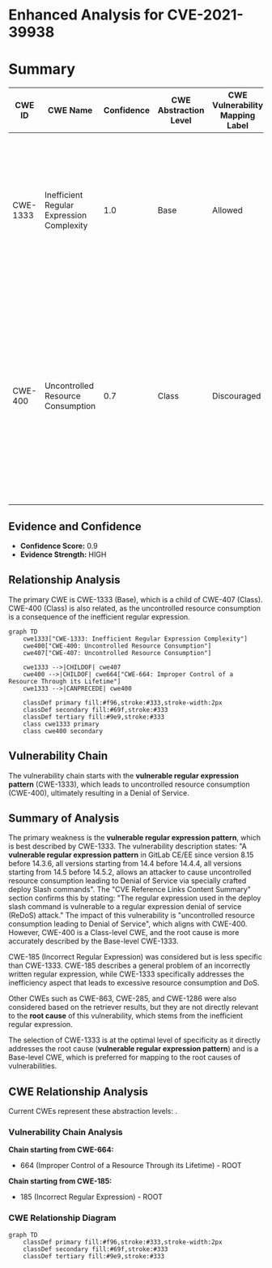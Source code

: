# Enhanced Analysis for CVE-2021-39938

# Summary
| CWE ID  | CWE Name  | Confidence | CWE Abstraction Level | CWE Vulnerability Mapping Label | CWE-Vulnerability Mapping Notes |
|---|---|---|---|---|---|
| CWE-1333 | Inefficient Regular Expression Complexity | 1.0 | Base | Allowed | Primary CWE. The product uses a regular expression with an inefficient, possibly exponential worst-case computational complexity that consumes excessive CPU cycles. |
| CWE-400 | Uncontrolled Resource Consumption | 0.7 | Class | Discouraged | Secondary CWE. The product does not properly control the allocation and maintenance of a limited resource, thereby enabling an actor to influence the amount of resources consumed, eventually leading to the exhaustion of available resources. |

## Evidence and Confidence

*   **Confidence Score:** 0.9
*   **Evidence Strength:** HIGH

## Relationship Analysis
The primary CWE is CWE-1333 (Base), which is a child of CWE-407 (Class). CWE-400 (Class) is also related, as the uncontrolled resource consumption is a consequence of the inefficient regular expression.

```mermaid
graph TD
    cwe1333["CWE-1333: Inefficient Regular Expression Complexity"]
    cwe400["CWE-400: Uncontrolled Resource Consumption"]
    cwe407["CWE-407: Uncontrolled Resource Consumption"]

    cwe1333 -->|CHILDOF| cwe407
    cwe400 -->|CHILDOF| cwe664["CWE-664: Improper Control of a Resource Through its Lifetime"]
    cwe1333 -->|CANPRECEDE| cwe400
    
    classDef primary fill:#f96,stroke:#333,stroke-width:2px
    classDef secondary fill:#69f,stroke:#333
    classDef tertiary fill:#9e9,stroke:#333
    class cwe1333 primary
    class cwe400 secondary
```

## Vulnerability Chain
The vulnerability chain starts with the **vulnerable regular expression pattern** (CWE-1333), which leads to uncontrolled resource consumption (CWE-400), ultimately resulting in a Denial of Service.

## Summary of Analysis
The primary weakness is the **vulnerable regular expression pattern**, which is best described by CWE-1333. The vulnerability description states: "A **vulnerable regular expression pattern** in GitLab CE/EE since version 8.15 before 14.3.6, all versions starting from 14.4 before 14.4.4, all versions starting from 14.5 before 14.5.2, allows an attacker to cause uncontrolled resource consumption leading to Denial of Service via specially crafted deploy Slash commands". The "CVE Reference Links Content Summary" section confirms this by stating: "The regular expression used in the deploy slash command is vulnerable to a regular expression denial of service (ReDoS) attack." The impact of this vulnerability is "uncontrolled resource consumption leading to Denial of Service", which aligns with CWE-400. However, CWE-400 is a Class-level CWE, and the root cause is more accurately described by the Base-level CWE-1333.

CWE-185 (Incorrect Regular Expression) was considered but is less specific than CWE-1333. CWE-185 describes a general problem of an incorrectly written regular expression, while CWE-1333 specifically addresses the inefficiency aspect that leads to excessive resource consumption and DoS.

Other CWEs such as CWE-863, CWE-285, and CWE-1286 were also considered based on the retriever results, but they are not directly relevant to the **root cause** of this vulnerability, which stems from the inefficient regular expression.

The selection of CWE-1333 is at the optimal level of specificity as it directly addresses the root cause (**vulnerable regular expression pattern**) and is a Base-level CWE, which is preferred for mapping to the root causes of vulnerabilities.


## CWE Relationship Analysis

Current CWEs represent these abstraction levels: .


### Vulnerability Chain Analysis

**Chain starting from CWE-664:**
- 664 (Improper Control of a Resource Through its Lifetime) - ROOT


**Chain starting from CWE-185:**
- 185 (Incorrect Regular Expression) - ROOT



### CWE Relationship Diagram

```mermaid
graph TD
    classDef primary fill:#f96,stroke:#333,stroke-width:2px
    classDef secondary fill:#69f,stroke:#333
    classDef tertiary fill:#9e9,stroke:#333
```